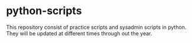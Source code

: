 # python-scripts
This repository consist of practice scripts and sysadmin scripts in python.
They will be updated at different times through out the year.
